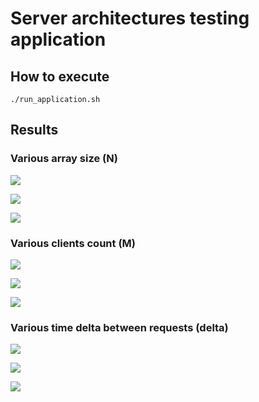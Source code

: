 # Server architectures testing application

## How to execute

``./run_application.sh``


## Results

### Various array size (N)

![](./graphs/N_1.png)

![](./graphs/N_2.png)

![](./graphs/N_3.png)


### Various clients count (M)

![](./graphs/M_1.png)

![](./graphs/M_2.png)

![](./graphs/M_3.png)


### Various time delta between requests (delta)

![](./graphs/delta_1.png)

![](./graphs/delta_2.png)

![](./graphs/delta_3.png)
